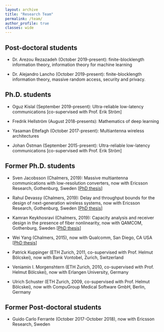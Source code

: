 ```yaml
---
layout: archive
title: "Research Team"
permalink: /team/
author_profile: true
classes: wide
---
```


## Post-doctoral students

- Dr. Arezou Rezazadeh (October 2019-present): finite-blocklength information theory, information theory for machine learning

- Dr. Alejandro Lancho (October 2019-present): finite-blocklength information theory, massive random access, security and privacy.

## Ph.D. students

- Oguz Kislal (September 2019-present): Ultra-reliable low-latency communications [co-supervised with Prof. Erik Ström]

- Fredrik Hellström (August 2018-presents): Mathematics of deep learning

- Yasaman Ettefagh (October 2017-present): Multiantenna wireless architectures

- Johan Östman (September 2015-present): Ultra-reliable low-latency communications [co-supervised with Prof. Erik Ström]

<!-- - Sven Jacobsson (March 2015-present): Massive MIMO with low precision converters [industrial PhD student at Ericsson Research]

- Kamran Keykhosravi (March 2014-present): Information theory for fiber-optic channels [co-supervised with Prof. Erik Agrell]

- Rahul Devassy (August 2013 - present): fading networks at finite blocklength -->

## Former Ph.D. students

- Sven Jacobsson (Chalmers, 2019): Massive multiantenna communications with low-resolution converters, now with Ericsson Research, Gothenburg, Sweden \[[PhD thesis](https://chalmersuniversity.box.com/s/7gmf42jcxnfu8a02wx9r3si2e5c9qx2t)]

- Rahul Devassy (Chalmers, 2019): Delay and throughput bounds for the design of next-generation wireless systems, now with Ericsson Research, Gothenburg, Sweden
 \[[PhD thesis](https://chalmersuniversity.box.com/s/jjz97z6tjvpqlq2pgeg16pj5n60tr1h0)]

- Kamran Keykhosravi (Chalmers, 2019): Capacity analysis and receiver design in the presence of fiber nonlinearity, now with QAMCOM, Gothenburg, Sweden
 \[[PhD thesis](https://chalmersuniversity.box.com/s/t12r161q6khcrx3aal4u9ho8mzlewncx)]

- Wei Yang (Chalmers, 2015), now with Qualcomm, San Diego, CA USA \[[PhD thesis](https://chalmersuniversity.box.com/shared/static/cp3xuzd81of6k9c6a3ajgezbfnzbospd.pdf)]

- Patrick Kuppinger (ETH Zurich, 2011, co-supervised with Prof. Helmut Bölcskei), now with Bank Vontobel, Zurich, Switzerland

- Veniamin I. Morgenshtern (ETH Zurich, 2010, co-supervised with Prof. Helmut Bölcskei), now with Erlangen University, Germany

- Ulrich Schuster (ETH Zurich, 2009, co-supervised with Prof. Helmut Bölcskei), now with CompuGroup Medical Software GmbH, Berlin, Germany

## Former Post-doctoral students

- Guido Carlo Ferrante (October 2017-October 2018), now with Ericsson Research, Sweden
